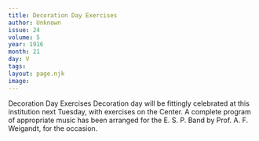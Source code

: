 ```yaml
---
title: Decoration Day Exercises
author: Unknown
issue: 24
volume: 5
year: 1916
month: 21
day: V
tags:
layout: page.njk
image:
---
```

Decoration Day Exercises      Decoration day will be fittingly celebrated at this institution next Tuesday, with exercises on the Center. A complete program of appropriate music has been arranged for the E. S. P. Band by Prof. A. F. Weigandt, for the occasion.    

